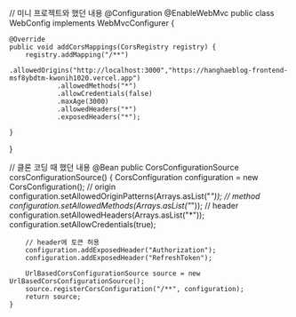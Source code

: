 
// 미니 프로젝트와 했던 내용
@Configuration
@EnableWebMvc
public class WebConfig implements WebMvcConfigurer {

    @Override
    public void addCorsMappings(CorsRegistry registry) {
        registry.addMapping("/**")
                .allowedOrigins("http://localhost:3000","https://hanghaeblog-frontend-msf8ybdtm-kwonih1020.vercel.app")
                .allowedMethods("*")
                .allowCredentials(false)
                .maxAge(3000)
                .allowedHeaders("*")
                .exposedHeaders("*");

    }
}


// 클론 코딩 때 했던 내용
@Bean
    public CorsConfigurationSource corsConfigurationSource() {
        CorsConfiguration configuration = new CorsConfiguration();
        // origin
        configuration.setAllowedOriginPatterns(Arrays.asList("*"));
        // method
        configuration.setAllowedMethods(Arrays.asList("*"));
        // header
        configuration.setAllowedHeaders(Arrays.asList("*"));
        configuration.setAllowCredentials(true);

        // header에 토큰 허용
        configuration.addExposedHeader("Authorization");
        configuration.addExposedHeader("RefreshToken");

        UrlBasedCorsConfigurationSource source = new UrlBasedCorsConfigurationSource();
        source.registerCorsConfiguration("/**", configuration);
        return source;
    }